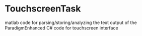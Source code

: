 # TouchscreenTask
matlab code for parsing/storing/analyzing the text output of the ParadigmEnhanced C# code for touchscreen interface
